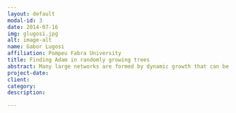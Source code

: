 ```yaml
---
layout: default
modal-id: 3
date: 2014-07-16
img: glugosi.jpg
alt: image-alt
name: Gabor Lugosi
affiliation: Pompeu Fabra University
title: Finding Adam in randomly growing trees
abstract: Many large networks are formed by dynamic growth that can be modelled by simple random mechanisms. A natural problem is to discover the "past" of such networks by merely observing their present state. This talk addresses one of the simplest such problems one may formulate &#58 find the the first vertex in large random trees generated by either the uniform attachment or preferential attachment model. We study algorithms that, upon observing the tree, output a set of K vertices. We require that, with probability at least 1 – ε, the first vertex is in this set. We show that for any ε, there exist such algorithms with K independent of the size of the tree. The talk is based on joint work with Seb Bubeck and Luc Devroye.
project-date:
client:
category:
description:

---
```

